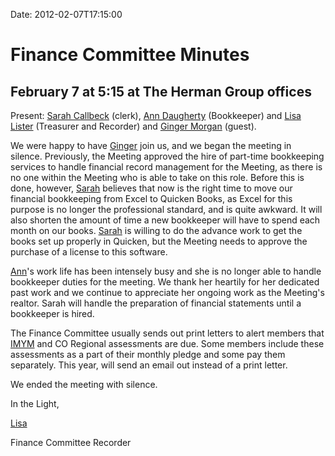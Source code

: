 Date: 2012-02-07T17:15:00

Finance Committee Minutes
=========================

February 7 at 5:15 at The Herman Group offices
----------------------------------------------

Present: [Sarah
Callbeck](http://coloradospringsquakers.org/Friends/SarahCallbeck/)
(clerk), [Ann
Daugherty](http://coloradospringsquakers.org/Friends/AnnDaugherty/)
(Bookkeeper) and [Lisa
Lister](http://coloradospringsquakers.org/Friends/LisaLister/)
(Treasurer and Recorder) and [Ginger
Morgan](http://coloradospringsquakers.org/friends/GingerMorgan/)
(guest).

We were happy to have
[Ginger](http://coloradospringsquakers.org/Friends/GingerMorgan/) join
us, and we began the meeting in silence. Previously, the Meeting
approved the hire of part-time bookkeeping services to handle financial
record management for the Meeting, as there is no one within the Meeting
who is able to take on this role. Before this is done, however,
[Sarah](http://coloradospringsquakers.org/Friends/SarahCallbeck/)
believes that now is the right time to move our financial bookkeeping
from Excel to Quicken Books, as Excel for this purpose is no longer the
professional standard, and is quite awkward. It will also shorten the
amount of time a new bookkeeper will have to spend each month on our
books. [Sarah](http://coloradospringsquakers.org/Friends/SarahCallbeck/)
is willing to do the advance work to get the books set up properly in
Quicken, but the Meeting needs to approve the purchase of a license to
this software.

[Ann](http://coloradospringsquakers.org/Friends/AnnDaugherty/)'s work
life has been intensely busy and she is no longer able to handle
bookkeeper duties for the meeting. We thank her heartily for her
dedicated past work and we continue to appreciate her ongoing work as
the Meeting's realtor. Sarah will handle the preparation of financial
statements until a bookkeeper is hired.

The Finance Committee usually sends out print letters to alert members
that [IMYM](http://www.imym.org) and CO Regional assessments are due.
Some members include these assessments as a part of their monthly pledge
and some pay them separately. This year, will send an email out instead
of a print letter.

We ended the meeting with silence.

In the Light,

[Lisa](http://coloradospringsquakers.org/Friends/LisaLister/)

Finance Committee Recorder
